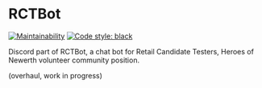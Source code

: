 # RCTBot

[![Maintainability](https://api.codeclimate.com/v1/badges/4ed47a9dcca4dbba7947/maintainability)](https://codeclimate.com/github/djuresic/rctbot-discord/maintainability)
[![Code style: black](https://img.shields.io/badge/code%20style-black-000000.svg)](https://github.com/psf/black)

Discord part of RCTBot, a chat bot for Retail Candidate Testers, Heroes of Newerth volunteer community position.

(overhaul, work in progress)
